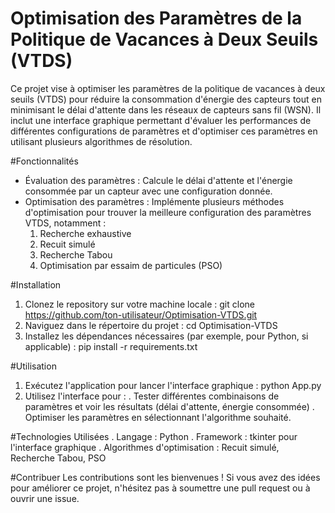 # Optimisation des Paramètres de la Politique de Vacances à Deux Seuils (VTDS)

Ce projet vise à optimiser les paramètres de la politique de vacances à deux seuils (VTDS) pour réduire la consommation d'énergie des capteurs tout en minimisant le délai d'attente dans les réseaux de capteurs sans fil (WSN). Il inclut une interface graphique permettant d'évaluer les performances de différentes configurations de paramètres et d'optimiser ces paramètres en utilisant plusieurs algorithmes de résolution.

#Fonctionnalités
- Évaluation des paramètres : Calcule le délai d'attente et l'énergie consommée par un capteur avec une configuration donnée.
- Optimisation des paramètres : Implémente plusieurs méthodes d'optimisation pour trouver la meilleure configuration des paramètres VTDS, notamment :
    1. Recherche exhaustive
    2. Recuit simulé
    3. Recherche Tabou
    4. Optimisation par essaim de particules (PSO)

#Installation
1. Clonez le repository sur votre machine locale :
   git clone https://github.com/ton-utilisateur/Optimisation-VTDS.git
2. Naviguez dans le répertoire du projet :
   cd Optimisation-VTDS
3. Installez les dépendances nécessaires (par exemple, pour Python, si applicable) :
   pip install -r requirements.txt

#Utilisation
1. Exécutez l'application pour lancer l'interface graphique :
    python App.py
3. Utilisez l'interface pour :
   . Tester différentes combinaisons de paramètres et voir les résultats (délai d'attente, énergie consommée)
   . Optimiser les paramètres en sélectionnant l'algorithme souhaité.

#Technologies Utilisées
  . Langage : Python
  . Framework : tkinter pour l'interface graphique
  . Algorithmes d'optimisation : Recuit simulé, Recherche Tabou, PSO

#Contribuer
Les contributions sont les bienvenues ! Si vous avez des idées pour améliorer ce projet, n'hésitez pas à soumettre une pull request ou à ouvrir une issue.
